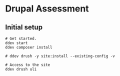 # Drupal Assessment

## Initial setup


```shell
# Get started.
ddev start
ddev composer install

# ddev drush -y site:install --existing-config -v

# Access to the site
ddev drush uli

```
